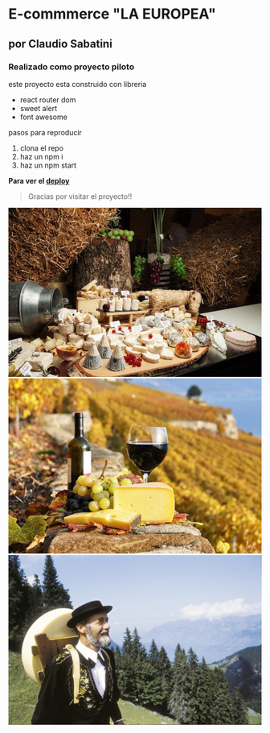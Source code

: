 # E-commmerce "LA EUROPEA"

## por Claudio Sabatini

### Realizado como proyecto piloto

este proyecto esta construido con libreria
* react router dom
* sweet alert
* font awesome

pasos para reproducir
1. clona el repo
2. haz un npm i
3. haz un npm start

**Para ver el [deploy](https://62e4305b707898322cfe2357--sparkling-youtiao-b3df00.netlify.app/)**

>Gracias por visitar el proyecto!!

![alt](./public/img/bannerQuesosFrancia.jpg)
![alt](./public/img/bannerQuesosItalia.jpg)
![alt](./public/img/bannerQuesosSuizos.jpg)